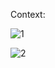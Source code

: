 Context:

![1](https://github.com/bilal-ozgur/my-Data-Science-studies/assets/130503711/7d1fbb66-a7ce-4da8-92d4-06004fc5ace4)


![2](https://github.com/bilal-ozgur/my-Data-Science-studies/assets/130503711/dd2af938-a1ab-4d58-8ca0-b50811c1f719)
